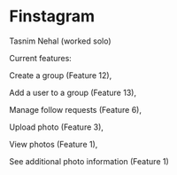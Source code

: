 # Finstagram
Tasnim Nehal (worked solo)

Current features:

Create a group (Feature 12), 

Add a user to a group (Feature 13),

Manage follow requests (Feature 6),

Upload photo (Feature 3),

View photos (Feature 1),

See additional photo information (Feature 1)


